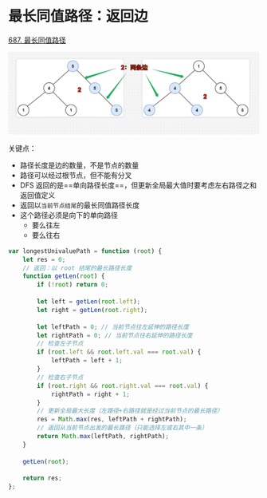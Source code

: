 
# 最长同值路径：返回边


[687. 最长同值路径](https://leetcode.cn/problems/longest-univalue-path/)


![图片&文件](./files/20250120-8.png)

关键点：
- 路径长度是边的数量，不是节点的数量
- 路径可以经过根节点，但不能有分叉
- DFS 返回的是==单向路径长度==，但更新全局最大值时要考虑左右路径之和
返回值定义
- 返回以`当前节点结尾`的最长同值路径长度
- 这个路径必须是向下的单向路径
	- 要么往左
	- 要么往右

```javascript hl:10,11
var longestUnivaluePath = function (root) {
    let res = 0;
    // 返回：以 root 结尾的最长路径长度
    function getLen(root) {
        if (!root) return 0;

        let left = getLen(root.left);
        let right = getLen(root.right);

        let leftPath = 0; // 当前节点往左延伸的路径长度
        let rightPath = 0; // 当前节点往右延伸的路径长度
        // 检查左子节点
        if (root.left && root.left.val === root.val) {
            leftPath = left + 1;
        }
        // 检查右子节点
        if (root.right && root.right.val === root.val) {
            rightPath = right + 1;
        }
        // 更新全局最大长度（左路径+右路径就是经过当前节点的最长路径）
        res = Math.max(res, leftPath + rightPath);
        // 返回从当前节点出发的最长路径（只能选择左或右其中一条）
        return Math.max(leftPath, rightPath);
    }

    getLen(root);

    return res;
};

```